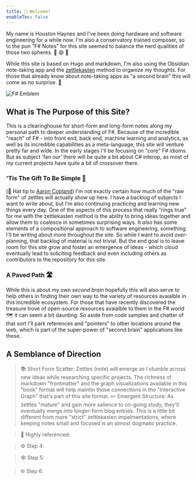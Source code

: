 ```yaml
---
title: 🎼 Welcome!
enableToc: false
---
```


My name is Houston Haynes and I've been doing hardware and software engineering for a while now. I'm also a conservatory trained composer, so to the pun "F# Notes" for this site seemed to balance the nerd qualities of those two spheres. 🎵 😄 🔬 

While this site is based on Hugo and markdown, I'm also using the Obsidian note-taking app and the [zettlekasten](https://zettelkasten.de/) method to organize my thoughts. For those that already know about note-taking apps as "a second brain" this will come as no surprise. 🧠

![F# Emblem](/img/svg/F_Sharp_logo.svg)

## What is The Purpose of this Site?

 This is a clearinghouse for short-form and long-form notes along my personal path to deeper understanding of F#. Because of the incredible "reach" of F# - into front end, back end, machine learning and analytics, as well as its incredible capabilities as a meta-language, this site will venture pretty far and wide. In the early stages I'll be focusing on "core" F# idioms. But as subject 'fan our' there will be quite a bit about C# interop, as most of my current projects have quite a bit of crossover there.

### 'Tis The Gift To Be Simple 🎵

 (🎩 Hat tip to [Aaron Copland](https://www.youtube.com/watch?reload=9&v=JI6RYZygevA)) I'm not exactly certain how much of the "raw form" of zettles will actually show up here. I have a backlog of subjects I want to write about, but I'm also continuing practicing and learning new things every day. One of the aspects of this process that really "rings true" for me with the zettlekasten method is the ability to bring ideas together and allow them to coalesce in sometimes surprising ways. It *also* has some elements of a compositional approach to software engineering, something I'll be writing about more throughout the site. So while I want to avoid *over*-planning, that backlog of material is not trivial. But the end goal is to leave room for this site grow and foster an emergence of ideas - which cloud eventually lead to soliciting feedback and even including others as contributors to the repository for this site.

### A Paved Path 🛣️

 While this is about my own *second brain* hopefully this will also serve to help others in finding their own way to the variety of resources avaialble in this incredible ecosystem. For those that have recently discovered the treasure trove of open-source resources avaialble to them in the F# world 🗺️ it can seem a bit daunting. So aside from code samples and chatter of that sort I'll park references and "pointers" to other locations around the web, which is part of the super-power of "second brain" applications like these. 

## A Semblance of Direction

> 📚 Short Form Scatter: Zettles (note) will emerge as I stumble across new ideas while researching specific projects. The richness of markdown "frontmatter" and the graph visualizations available in this "book" format will help maintin those connections in the "Interactive Graph" that's part of this site format.
> ✏️ Emergent Structure: As zettles "mature" and gain more salience to on-going study, they'll eventually merge into longer-form blog entries. This is a little bit different from more "strict" zettlekasten impelmentations, where keeping notes small and focused is an almost dogmatic practice.

> 🔗 Highly referenced: 

> ⚙️ Step 4: 

> 🕸️ Step 5: 

> 🌐 Step 6:  

